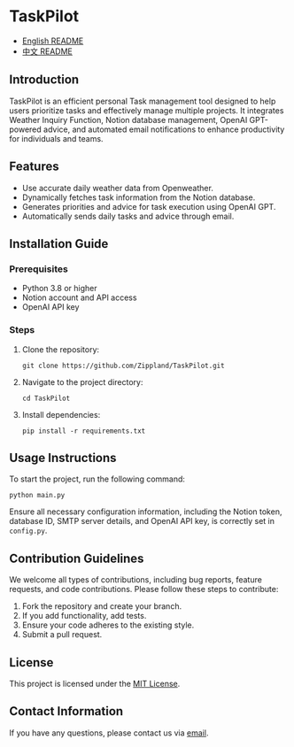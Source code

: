 # TaskPilot

- [English README](README.md)
- [中文 README](README_ZH.md)

## Introduction
TaskPilot is an efficient personal Task management tool designed to help users prioritize tasks and effectively manage multiple projects. It integrates Weather Inquiry Function, Notion database management, OpenAI GPT-powered advice, and automated email notifications to enhance productivity for individuals and teams.

## Features
- Use accurate daily weather data from Openweather.
- Dynamically fetches task information from the Notion database.
- Generates priorities and advice for task execution using OpenAI GPT.
- Automatically sends daily tasks and advice through email.

## Installation Guide

### Prerequisites
- Python 3.8 or higher
- Notion account and API access
- OpenAI API key

### Steps
1. Clone the repository:
   ```
   git clone https://github.com/Zippland/TaskPilot.git
   ```
2. Navigate to the project directory:
   ```
   cd TaskPilot
   ```
3. Install dependencies:
   ```
   pip install -r requirements.txt
   ```

## Usage Instructions
To start the project, run the following command:
```
python main.py
```
Ensure all necessary configuration information, including the Notion token, database ID, SMTP server details, and OpenAI API key, is correctly set in `config.py`.

## Contribution Guidelines
We welcome all types of contributions, including bug reports, feature requests, and code contributions. Please follow these steps to contribute:
1. Fork the repository and create your branch.
2. If you add functionality, add tests.
3. Ensure your code adheres to the existing style.
4. Submit a pull request.

## License
This project is licensed under the [MIT License](LICENSE).

## Contact Information
If you have any questions, please contact us via [email](mailto:zihan.jian@example.com).
